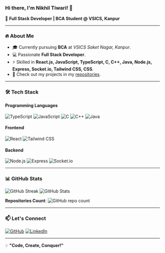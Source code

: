 ### Hi there, I'm Nikhil Tiwari! 👋

🚀 **Full Stack Developer | BCA Student @ VSICS, Kanpur**

---

### 🔥 About Me

- 🎓 Currently pursuing **BCA** at *VSICS Saket Nagar, Kanpur*.
- 💻 Passionate **Full Stack Developer**.
- ⚡ Skilled in **React.js, JavaScript, TypeScript, C, C++, Java, Node.js, Express, Socket.io, Tailwind CSS, CSS**.
- 📂 Check out my projects in my [repositories](https://github.com/nikhilhuh?tab=repositories).

---

### 🛠️ Tech Stack

#### Programming Languages 
![TypeScript](https://img.shields.io/badge/-TypeScript-007ACC?logo=typescript&logoColor=white&style=for-the-badge)
![JavaScript](https://img.shields.io/badge/-JavaScript-007ACC?logo=javascript&logoColor=white&style=for-the-badge)
![C](https://img.shields.io/badge/-C-00599C?logo=c&logoColor=white&style=for-the-badge)
![C++](https://img.shields.io/badge/-C++-00599C?logo=c%2B%2B&logoColor=white&style=for-the-badge)
![Java](https://img.shields.io/badge/-Java-007396?logo=java&logoColor=white&style=for-the-badge)

#### Frontend
![React](https://img.shields.io/badge/-React-61DAFB?logo=react&logoColor=white&style=for-the-badge)
![Tailwind CSS](https://img.shields.io/badge/-TailwindCSS-38B2AC?logo=tailwind-css&logoColor=white&style=for-the-badge)

#### Backend
![Node.js](https://img.shields.io/badge/-Node.js-339933?logo=node.js&logoColor=white&style=for-the-badge)
![Express](https://img.shields.io/badge/-Express-000000?logo=express&logoColor=white&style=for-the-badge)
![Socket.io](https://img.shields.io/badge/-Socket.io-010101?logo=socket.io&logoColor=white&style=for-the-badge)

---

### 📊 GitHub Stats

![GitHub Streak](https://streak-stats.demolab.com/?user=nikhilhuh&theme=dark&hide_border=false)
![GitHub Stats](https://github-readme-stats.vercel.app/api?username=nikhilhuh&show_icons=true&theme=dark)

**Repositories Count**: ![GitHub repo count](https://img.shields.io/github/repos/nikhilhuh?color=blue&style=for-the-badge)

---

### 📫 Let's Connect

[![GitHub](https://img.shields.io/badge/GitHub-000000?logo=github&logoColor=white&style=for-the-badge)](https://github.com/nikhilhuh)
[![LinkedIn](https://img.shields.io/badge/LinkedIn-0A66C2?logo=linkedin&logoColor=white&style=for-the-badge)](https://www.linkedin.com/in/nikhilhuh?utm_source=share&utm_campaign=share_via&utm_content=profile&utm_medium=android_app)

---

💡 **"Code, Create, Conquer!"**
